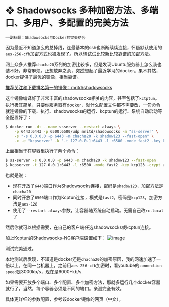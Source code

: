 # ❖ Shadowsocks 多种加密方法、多端口、多用户、多配置的完美方法
`——副标题：Shadowsocks与Docker的完美结合`

因为最近不知道怎么的总掉线，连最基本的ssh也断断续续连接，怀疑默认使用的`aes-256-cfb`加密方式也被发现了。所以想试试比较新比较靠谱的加密方法。

网上众多人推荐`chacha20`系列的加密比较多，但是发现Ubuntu服务器上怎么装也装不好，非常麻烦。正想放弃之余，突然想起了最近学习的docker。果不其然，docker提供了最优的镜像，相当靠谱。

[推荐关注和下载排名第一的镜像：mritd/shadowsocks](https://hub.docker.com/r/mritd/shadowsocks/)

这个镜像编译好了非常丰富的shadowsocks相关的内容，甚至包括了`kctptun`。
执行极其简单，只要你服务器有docker，就什么配置文件都不需要改，一句命令就连镜像的下载、执行、shadowsocks的运行、kcptun的运行、系统自动启动等全配置好了：
```sh
$ docker run -dt --name ssserver --restart always \
    -p 6443:6443 -p 6500:6500/udp mritd/shadowsocks -m "ss-server" \
    -s "-s 0.0.0.0 -p 6443 -m chacha20 -k shadow123 --fast-open" \
    -x -e "kcpserver" -k "-t 127.0.0.1:6443 -l :6500 -mode fast2 -key kcp123 -crypt aes-128"
```
上面相当于在容器里执行了两个命令：
```sh
$ ss-server -s 0.0.0.0 -p 6443 -m chacha20 -k shadow123 --fast-open
$ kcpserver -t 127.0.0.1:6443 -l :6500 -mode fast2 -key kcp123 -crypt aes-128
```
也就是说：
- 现在开放了`6443`端口作为Shadowsocks连接，密码是`shadow123`，加密方法是`chacha20`
- 同时开放了`6500`端口作为Kcptun连接，模式是`fast2`，密码是`kcp123`，加密方法是`aes-128`
- 使用了`--restart always`参数，让容器随系统自动启动。无需自己改`rc.local`了

然后你就可以根据需要，在自己的客户端任选shadowsocks或kcptun连接。

加上Kcptun的Shadowsocks-NG客户端设置如下：
![image](https://user-images.githubusercontent.com/14041622/46271028-252ba000-c57d-11e8-9bd4-163f65f0cec6.png)


测试完美通过。


本地测试后发现，不知道是docker还是`chacha20`的加密原因，我的网速加速了一倍以上。在同一台机器上，之前用`aes-256-cfb`加密时，看youtube的`connection speed`是3000kb/s，现在是6000+kb/s.

如果需要开放多个端口、多个配置、多个加密方法，那就多运行几个docker容器就行了，当然，每个容器必须是不同的端口。亲测完全有效。

具体更详细的参数配置，参考该docker镜像的网页（中文）。